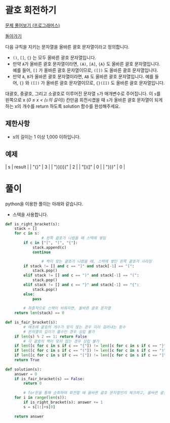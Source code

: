 # 괄호 회전하기

[문제 풀어보기 (프로그래머스)](https://programmers.co.kr/learn/courses/30/lessons/76502)

[돌아가기](/../)

다음 규칙을 지키는 문자열을 올바른 괄호 문자열이라고 정의합니다.

- `()`, `[]`, `{}` 는 모두 올바른 괄호 문자열입니다.
- 만약 `A`가 올바른 괄호 문자열이라면, `(A)`, `[A]`, `{A}` 도 올바른 괄호 문자열입니다. 예를 들어, `[]` 가 올바른 괄호 문자열이므로, `([])` 도 올바른 괄호 문자열입니다.
- 만약 `A`, `B`가 올바른 괄호 문자열이라면, `AB` 도 올바른 괄호 문자열입니다. 예를 들어, `{}` 와 `([])` 가 올바른 괄호 문자열이므로, `{}([])` 도 올바른 괄호 문자열입니다.

대괄호, 중괄호, 그리고 소괄호로 이루어진 문자열 `s`가 매개변수로 주어집니다. 이 `s`를 왼쪽으로 x (*0 ≤ x < (`s`의 길이)*) 칸만큼 회전시켰을 때 `s`가 올바른 괄호 문자열이 되게 하는 x의 개수를 return 하도록 solution 함수를 완성해주세요.

## 제한사항

- s의 길이는 1 이상 1,000 이하입니다.

## 예제

| s | result |
| "[](){}" | 3 |
| "}]()[{" | 2 |
| "[)(]" | 0 |
| "}}}" | 0 |


# 풀이

python을 이용한 풀이는 아래와 같습니다.

- 스택을 사용합니다.

```python
def is_right_bracket(s):
    stack = []
    for c in s:
				# 왼쪽 괄호가 나왔을 때 스택에 쌓임
        if c in ["[", "(", "{"]:
            stack.append(c)
            continue

				# 짝이 맞는 괄호가 나왔을 때, 스택에 쌓인 왼쪽 괄호가 사라짐        
        if stack != [] and c == "]" and stack[-1] == "[":
            stack.pop()
        elif stack != [] and c == ")" and stack[-1] == "(":
            stack.pop()
        elif stack != [] and c == "}" and stack[-1] == "{":
            stack.pop()
        else:
            pass
    
		# 최종적으로 스택이 비워지면, 올바른 괄호 문자열
    return len(stack) == 0
    
def is_fair_bracket(s):
		# 애초에 괄호의 개수가 맞지 않는 경우 미리 걸러내는 함수
		# 문자열의 길이가 홀수인 경우 성립 불가
    if len(s) % 2 == 1: return False
		# 각 괄호의 짝이 맞지 않는 경우 성립 불가
    if len([c for c in s if c == "{"]) != len([c for c in s if c == "}"]): return False
    if len([c for c in s if c == "("]) != len([c for c in s if c == ")"]): return False
    if len([c for c in s if c == "["]) != len([c for c in s if c == "]"]): return False
    return True
    
def solution(s):
    answer = 0
    if is_fair_bracket(s) == False:
        return 0
    
		# for문을 통해 순회하며 회전할 때 올바른 괄호 문자열인지 체크하고, 올바른 괄호 문자열이면 answer 증가
    for i in range(len(s)):
        if is_right_bracket(s): answer += 1
        s = s[1:]+s[0]
    
    return answer
```